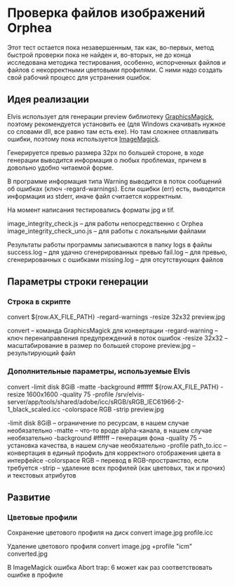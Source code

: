 # Проверка файлов изображений Orphea

Этот тест остается пока незавершенным, так как, во-первых, метод быстрой проверки пока не найден и, во-вторых, не до конца исследована методика тестирования, особенно, испорченных файлов и файлов с некорректными цветовыми профилями. С ними надо создать свой рабочий процесс для устранения ошибок.

## Идея реализации

Elvis использует для генерации preview библиотеку [GraphicsMagick](http://www.graphicsmagick.org), поэтому рекомендуется установить ее (для Windows скачивать нужное со словами dll, все равно там есть exe). Но там сложнее отлавливать ошибки, поэтому пока используется [ImageMagick](http://www.imagemagick.org).

Генерируется превью размера 32px по большей стороне, в ходе генерации выводится информация о любых проблемах, причем в довольно удобно читаемой форме.

В программе информация типа Warning выводится в поток сообщений об ошибках (ключ -regard-warnings).
Если ошибки (err) есть, выводится информация из stderr, иначе файл считается корректным.

На момент написания тестировались форматы jpg и tif.

image\_integrity\_check.js – для работы непосредственно с Orphea  
image\_integrity\_check\_uno.js – для работы c локальными файлами

Результаты работы программы записываются в папку logs в файлы
success.log – для удачно сгенерированных превью
fail.log – для превью, сгенерированных с ошибками
missing.log – для отсутствующих файлов

## Параметры строки генерации

### Строка в скрипте 

convert ${row.AX_FILE_PATH} -regard-warnings -resize 32x32 preview.jpg

convert – команда GraphicsMagick для конвертации
-regard-warning – ключ перенаправления предупреждений в поток ошибок
-resize 32x32 – масштабирование в размер по большей стороне
preview.jpg – результирующий файл

### Дополнительные параметры, используемые Elvis

convert -limit disk 8GiB -matte -background #ffffff ${row.AX\_FILE\_PATH} -resize 1600x1600 -quality 75 -profile /srv/elvis-server/app/tools/shared/adobe/icc/sRGB/sRGB\_IEC61966-2-1\_black_scaled.icc -colorspace RGB -strip preview.jpg

-limit disk 8GiB – ограничение по ресурсам, в нашем случае необязательно
-matte – что-то вроде alpha-канала, в нашем случае необязательно
-background #ffffff – генерация фона
-quality 75 – установка качества, в нашем случае необязательно
-profile path_to.icc – конвертация в единый профиль для корректного отображения цвета в интерфейсе
-colorspace RGB – перевод в RGB-пространство, если требуется
-strip – удаление всех профилей (как цветовых, так и прочих) и текстовых атрибутов

## Развитие

### Цветовые профили

Сохранение цветового профиля на диск
convert image.jpg profile.icc

Удаление цветового профиля
convert image.jpg +profile "icm" converted.jpg

В ImageMagick ошибка Abort trap: 6 может как раз соответствовать ошибке в профиле
